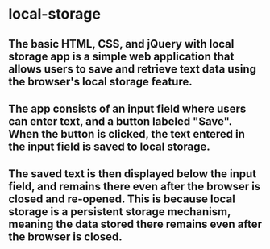 # local-storage

## The basic HTML, CSS, and jQuery with local storage app is a simple web application that allows users to save and retrieve text data using the browser's local storage feature.

## The app consists of an input field where users can enter text, and a button labeled "Save". When the button is clicked, the text entered in the input field is saved to local storage.

## The saved text is then displayed below the input field, and remains there even after the browser is closed and re-opened. This is because local storage is a persistent storage mechanism, meaning the data stored there remains even after the browser is closed.